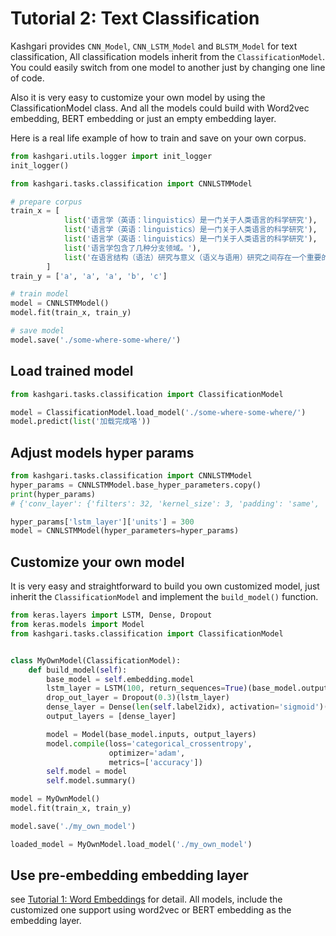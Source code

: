 # Tutorial 2: Text Classification

Kashgari provides `CNN_Model`, `CNN_LSTM_Model` and `BLSTM_Model` for text classification, All classification models inherit from the `ClassificationModel`. You could easily switch from one model to another just by changing one line of code.

Also it is very easy to customize your own model by using the ClassificationModel class. And all the models could build with Word2vec embedding, BERT embedding or just an empty embedding layer.

Here is a real life example of how to train and save on your own corpus.

```python
from kashgari.utils.logger import init_logger
init_logger()

from kashgari.tasks.classification import CNNLSTMModel

# prepare corpus
train_x = [
            list('语言学（英语：linguistics）是一门关于人类语言的科学研究'),
            list('语言学（英语：linguistics）是一门关于人类语言的科学研究'),
            list('语言学（英语：linguistics）是一门关于人类语言的科学研究'),
            list('语言学包含了几种分支领域。'),
            list('在语言结构（语法）研究与意义（语义与语用）研究之间存在一个重要的主题划分'),
        ]
train_y = ['a', 'a', 'a', 'b', 'c']

# train model
model = CNNLSTMModel()
model.fit(train_x, train_y)

# save model
model.save('./some-where-some-where/')
```


## Load trained model
```python
from kashgari.tasks.classification import ClassificationModel

model = ClassificationModel.load_model('./some-where-some-where/')
model.predict(list('加载完成咯'))
```


## Adjust models hyper params
```python
from kashgari.tasks.classification import CNNLSTMModel
hyper_params = CNNLSTMModel.base_hyper_parameters.copy()
print(hyper_params)
# {'conv_layer': {'filters': 32, 'kernel_size': 3, 'padding': 'same', 'activation': 'relu'}, 'max_pool_layer': {'pool_size': 2}, 'lstm_layer': {'units': 100}}

hyper_params['lstm_layer']['units'] = 300
model = CNNLSTMModel(hyper_parameters=hyper_params)
```

## Customize your own model

It is very easy and straightforward to build you own customized model, just inherit the `ClassificationModel` and implement the `build_model()` function.

```python
from keras.layers import LSTM, Dense, Dropout
from keras.models import Model
from kashgari.tasks.classification import ClassificationModel


class MyOwnModel(ClassificationModel):
    def build_model(self):
        base_model = self.embedding.model
        lstm_layer = LSTM(100, return_sequences=True)(base_model.output)
        drop_out_layer = Dropout(0.3)(lstm_layer)
        dense_layer = Dense(len(self.label2idx), activation='sigmoid')(drop_out_layer)
        output_layers = [dense_layer]

        model = Model(base_model.inputs, output_layers)
        model.compile(loss='categorical_crossentropy',
                      optimizer='adam',
                      metrics=['accuracy'])
        self.model = model
        self.model.summary()

model = MyOwnModel()
model.fit(train_x, train_y)

model.save('./my_own_model')

loaded_model = MyOwnModel.load_model('./my_own_model')
```

## Use pre-embedding embedding layer

see [Tutorial 1: Word Embeddings](Tutorial_1_Embedding.md) for detail. All models, include the customized one support using word2vec or BERT embedding as the embedding layer. 